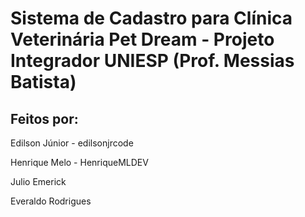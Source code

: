 # Sistema de Cadastro para Clínica Veterinária Pet Dream - Projeto Integrador UNIESP (Prof. Messias Batista)

<h2> Feitos por:</h2>

<p>Edilson Júnior - edilsonjrcode</p>
<p>Henrique Melo - HenriqueMLDEV</p>
<p>Julio Emerick</p>
<p>Everaldo Rodrigues</p>
